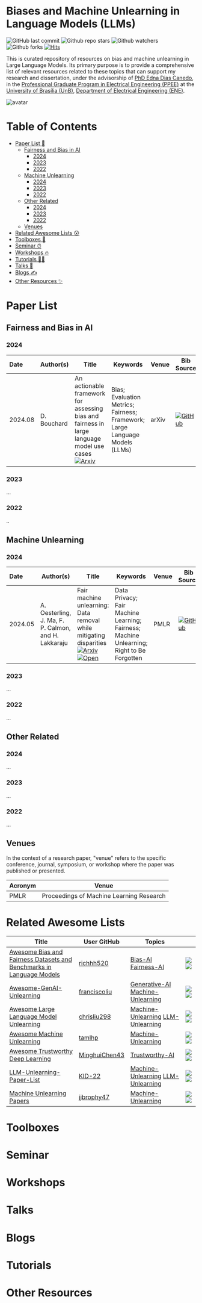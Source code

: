 # Biases and Machine Unlearning in Language Models (LLMs)

![GitHub last commit](https://img.shields.io/github/last-commit/fabianumfalco/llm-bias-unlearning)
![Github repo stars](https://img.shields.io/github/stars/fabianumfalco/llm-bias-unlearning?color=blue&style=plastic)
![Github watchers](https://img.shields.io/github/watchers/fabianumfalco/llm-bias-unlearning?color=yellow&style=plastic)
![Github forks](https://img.shields.io/github/forks/fabianumfalco/llm-bias-unlearning?color=red&style=plastic)
[![Hits](https://hits.seeyoufarm.com/api/count/incr/badge.svg?url=https%3A%2F%2Fgithub.com%2Ffabianumfalco%2Fllm-bias-unlearning&count_bg=%2379C83D&title_bg=%23555555&icon=&icon_color=%23E7E7E7&title=hits&edge_flat=false)](https://hits.seeyoufarm.com)


This is curated repository of resources on bias and machine unlearning in Large Language Models. Its primary purpose is to provide a comprehensive list of relevant resources related to these topics that can support my research and dissertation, under the advisorship of [PhD Edna Dias Canedo](https://ednacanedo.github.io/), in the [Professional Graduate Program in Electrical Engineering (PPEE)](https://ppee.unb.br/) at the [University of Brasília (UnB)](https://international.unb.br/), [Department of Electrical Engineering (ENE)](http://www.ene.unb.br/).


![avatar](assets/images/DALL·E-2025-01-01-19.02.jpg "Created by DALLE")

# Table of Contents
- [Paper List :page_with_curl:](#llm-bias-unlearning)
    - [Fairness and Bias in AI](#paper-Fairness_Bias)
        - [2024](#paper-Fairness_Bias-2024)
        - [2023](#paper-Fairness_Bias-2023)
        - [2022](#paper-Fairness_Bias-2022)
    - [Machine Unlearning](#paper-machine_unlearning)
        - [2024](#paper-machine_unlearning-2024)
        - [2023](#paper-machine_unlearning-2023)
        - [2022](#paper-machine_unlearning-2022)    
    - [Other Related](#paper-others-related)
        - [2024](#paper-others-related-2024)
        - [2023](#paper-others-related-2023)
        - [2022](#paper-others-related-2022)
    - [Venues](#venues)      
- [Related Awesome Lists :astonished:](#related-awesome-lists)
- [Toolboxes :toolbox:](#toolboxes)
- [Seminar :alarm_clock:](#seminar) 
- [Workshops :fire:](#workshops)
- [Tutorials :woman_teacher:](#tutorials)
- [Talks :microphone:](#talks)
- [Blogs :writing_hand:](#blogs)
- [Other Resources :sparkles:](#other-resources)

# Paper List

<a id="paper-Fairness_Bias"></a>
## Fairness and Bias in AI

<a id="paper-Fairness_Bias-2024"></a>
### 2024
| Date | Author(s) | Title | Keywords | Venue |  Bib Source | Code |
|:--------- | ----- | ----- | ----- | ----- |  ----- | ----- |
|2024.08 | D. Bouchard | An actionable framework for assessing bias and fairness in large language model use cases [![Arxiv](https://img.shields.io/badge/arXiv-2407.10853-B21A1B?style=flat)](https://doi.org/10.48550/arXiv.2407.10853) | Bias; Evaluation Metrics; Fairness; Framework; Large Language Models (LLMs)    | arXiv |  [![GitHub](https://img.shields.io/badge/dblp-004F9F.svg?style=for-the-badge&logo=dblp&logoColor=white)](https://dblp.org/rec/journals/corr/abs-2407-10853) | [![GitHub](https://img.shields.io/badge/GitHub-181717?style=flat&logo=github&logoColor=white)](https://github.com/cvs-health/langfair) ![ ](https://img.shields.io/github/last-commit/cvs-health/langfair?style=for-the-badge)   |

<a id="paper-Fairness_Bias-2023"></a>
### 2023
...
<a id="paper-Fairness_Bias-2022"></a>
### 2022
..

<a id="paper-machine_unlearning"></a>
## Machine Unlearning

<a id="paper-machine_unlearning-2024"></a>
### 2024
| Date | Author(s) | Title | Keywords | Venue |  Bib Source | Code |
|:--------- | ----- | ----- | ----- | ----- |  ----- | ----- |
|2024.05 | A. Oesterling, J. Ma, F. P. Calmon, and H. Lakkaraju | Fair machine unlearning: Data removal while mitigating disparities [![Arxiv](https://img.shields.io/badge/arXiv-2307.14754-B21A1B?style=flat)](https://arxiv.org/abs/2307.14754) [![Open](https://img.shields.io/badge/Open%20Access-F68212.svg?style=flat&logo=Open-Access&logoColor=white)](https://proceedings.mlr.press/v238/oesterling24a/oesterling24a.pdf) | Data Privacy; Fair Machine Learning; Fairness; Machine Unlearning; Right to Be Forgotten  | PMLR |  [![GitHub](https://img.shields.io/badge/dblp-004F9F.svg?style=for-the-badge&logo=dblp&logoColor=white)](https://dblp.org/rec/conf/aistats/OesterlingMCL24) | [![GitHub](https://img.shields.io/badge/GitHub-181717?style=flat&logo=github&logoColor=white)](https://github.com/AI4LIFE-GROUP/fair-unlearning) ![ ](https://img.shields.io/github/last-commit/AI4LIFE-GROUP/fair-unlearning?style=for-the-badge)   |

<a id="paper-machine_unlearning-2023"></a>
### 2023
...

<a id="paper-machine_unlearning-2022"></a>
### 2022
...

<a id="paper-others-related"></a>
## Other Related

<a id="paper-others-related-2024"></a>
### 2024
...

<a id="paper-others-related-2023"></a>
### 2023
...

<a id="paper-others-related-2022"></a>
### 2022
...

## Venues

In the context of a research paper, "venue" refers to the specific conference, journal, symposium, or workshop where the paper was published or presented. 

| Acronym | Venue | 
|:--------- | ----- | 
| PMLR | Proceedings of Machine Learning Research |

# Related Awesome Lists

| **Title** | **User GitHub** | **Topics** |  | 
| --------------- | ---- | ---- | ---- | 
| [Awesome Bias and Fairness Datasets and Benchmarks in Language Models](https://github.com/richhh520/Awesome_Bias_and_Fairness_Datasets_and_Benchmarks) | [richhh520](https://github.com/richhh520) |[Bias-AI](https://github.com/topics/Bias-AI) [Fairness-AI](https://github.com/topics/Fairness-AI) | ![ ](https://img.shields.io/github/last-commit/richhh520/Awesome_Bias_and_Fairness_Datasets_and_Benchmarks?style=for-the-badge) ![ ](https://img.shields.io/github/stars/richhh520/Awesome_Bias_and_Fairness_Datasets_and_Benchmarks) |
| [Awesome-GenAI-Unlearning](https://github.com/franciscoliu/Awesome-GenAI-Unlearning) | [franciscoliu](https://github.com/franciscoliu) |[Generative-AI](https://github.com/topics/Generative-AI) [Machine-Unlearning](https://github.com/topics/Machine-Unlearning) | ![ ](https://img.shields.io/github/last-commit/franciscoliu/Awesome-GenAI-Unlearning?style=for-the-badge) ![ ](https://img.shields.io/github/stars/franciscoliu/Awesome-GenAI-Unlearning) |
| [Awesome Large Language Model Unlearning](https://github.com/chrisliu298/awesome-llm-unlearning) | [chrisliu298](https://github.com/chrisliu298)| [Machine-Unlearning](https://github.com/topics/machine-unlearning) [LLM-Unlearning](https://github.com/topics/llm-unlearning) | ![ ](https://img.shields.io/github/last-commit/chrisliu298/awesome-llm-unlearning?style=for-the-badge) ![ ](https://img.shields.io/github/stars/chrisliu298/awesome-llm-unlearning) |
| [Awesome Machine Unlearning](https://github.com/tamlhp/awesome-machine-unlearning) | [tamlhp](https://github.com/tamlhp) |[Machine-Unlearning](https://github.com/topics/machine-unlearning)  | ![ ](https://img.shields.io/github/last-commit/tamlhp/awesome-machine-unlearning?style=for-the-badge) ![ ](https://img.shields.io/github/stars/tamlhp/awesome-machine-unlearning) | |
| [Awesome Trustworthy Deep Learning](https://github.com/MinghuiChen43/awesome-trustworthy-deep-learning) | [MinghuiChen43](https://github.com/MinghuiChen43) |[Trustworthy-AI](https://github.com/topics/trustworthy-ai) | ![ ](https://img.shields.io/github/last-commit/MinghuiChen43/awesome-trustworthy-deep-learning?style=for-the-badge) ![ ](https://img.shields.io/github/stars/MinghuiChen43/awesome-trustworthy-deep-learning) |
| [LLM-Unlearning-Paper-List](https://github.com/KID-22/LLM-Unlearning-Paper-List) | [KID-22](https://github.com/KID-22) |[Machine-Unlearning](https://github.com/topics/machine-unlearning) [LLM-Unlearning](https://github.com/topics/llm-unlearning) | ![ ](https://img.shields.io/github/last-commit/KID-22/LLM-Unlearning-Paper-List?style=for-the-badge) ![ ](https://img.shields.io/github/stars/KID-22/LLM-Unlearning-Paper-List) |
| [Machine Unlearning Papers](https://github.com/jjbrophy47/machine_unlearning) | [jjbrophy47](https://github.com/jjbrophy47) |[Machine-Unlearning](https://github.com/topics/machine-unlearning)  | ![ ](https://img.shields.io/github/last-commit/jjbrophy47/machine_unlearning?style=for-the-badge) ![ ](https://img.shields.io/github/stars/jjbrophy47/machine_unlearning) |

# Toolboxes

# Seminar

# Workshops

# Talks

# Blogs

# Tutorials

# Other Resources